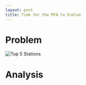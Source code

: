 ```yaml
---
layout: post
title: Time for the MTA to Evolve
---
```


# Problem
![Top 5 Stations](https://github.com/massdropper/massdropper.github.io/blob/master/images/Top%205%201.png)

# Analysis
